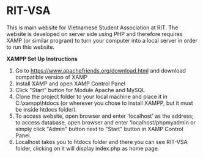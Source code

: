 # RIT-VSA
This is main website for Vietnamese Student Association at RIT.
The website is developed on server side using PHP and therefore requires XAMP (or similar program) to turn your computer into a local server in order to run this website.

**XAMPP Set Up Instructions**

1. Go to https://www.apachefriends.org/download.html and download compatible version of XAMP
2. Install XAMP and open XAMP Control Panel
3. Click "Start" button for Module Apache and MySQL
4. Clone the project folder to your local machine and place it in C:\xampp\htdocs (or wherever you chose to install XAMPP, but it must be inside htdocs folder).
5. To access website, open browser and enter 'localhost' as the address; to access database, open browser and enter 'localhost/phpmyadmin or simply click "Admin" button next to "Start" button in XAMP Control Panel.
6. Localhost takes you to htdocs folder and there you can see RIT-VSA folder, clicking on it will display index.php as home page.
